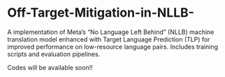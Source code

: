 # Off-Target-Mitigation-in-NLLB-
A implementation of Meta’s “No Language Left Behind” (NLLB) machine translation model enhanced with Target Language Prediction (TLP) for improved performance on low-resource language pairs. Includes training scripts and evaluation pipelines.

Codes will be available soon!!
